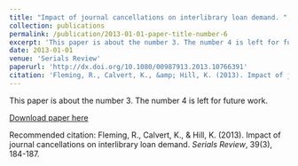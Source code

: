 ```yaml
---
title: "Impact of journal cancellations on interlibrary loan demand. "
collection: publications
permalink: /publication/2013-01-01-paper-title-number-6
excerpt: 'This paper is about the number 3. The number 4 is left for future work.'
date: 2013-01-01
venue: 'Serials Review'
paperurl: 'http://dx.doi.org/10.1080/00987913.2013.10766391'
citation: 'Fleming, R., Calvert, K., &amp; Hill, K. (2013). Impact of journal cancellations on interlibrary loan demand. <i>Serials Review</i>, 39(3), 184-187.'
---
```

This paper is about the number 3. The number 4 is left for future work.

[Download paper here](http://dx.doi.org/10.1080/00987913.2013.10766391)

Recommended citation: Fleming, R., Calvert, K., & Hill, K. (2013). Impact of journal cancellations on interlibrary loan demand. <i>Serials Review</i>, 39(3), 184-187.